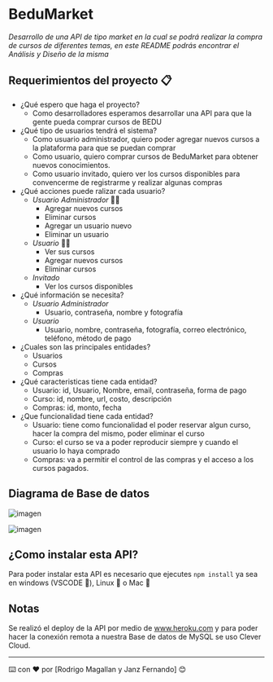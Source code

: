 # BeduMarket

_Desarrollo de una API de tipo market en la cual se podrá realizar la compra de cursos de diferentes temas, en este README podrás encontrar el Análisis y Diseño de la misma_

## Requerimientos del proyecto 📋
* ¿Qué espero que haga el proyecto?
  * Como desarrolladores esperamos desarrollar una API para que la gente pueda comprar cursos de BEDU 
* ¿Qué tipo de usuarios tendrá el sistema?
  * Como usuario administrador, quiero poder agregar nuevos cursos a la plataforma para que se puedan comprar
  * Como usuario, quiero comprar cursos de BeduMarket para obtener nuevos conocimientos.
  * Como usuario invitado, quiero ver los cursos disponibles para convencerme de registrarme y realizar algunas compras
* ¿Qué acciones puede ralizar cada usuario?
  * *Usuario Administrador* 🧑‍🔧
    * Agregar nuevos cursos
    * Eliminar cursos
    * Agregar un usuario nuevo
    * Eliminar un usuario
  * *Usuario* 🤵‍♂️
    * Ver sus cursos
    * Agregar nuevos cursos
    * Eliminar cursos
  * *Invitado*
    * Ver los cursos disponibles
* ¿Qué información se necesita?
  * *Usuario Administrador*
    * Usuario, contraseña, nombre y fotografía
  * *Usuario*
    * Usuario, nombre, contraseña, fotografía, correo electrónico, teléfono, método de pago
* ¿Cuales son las principales entidades?
  * Usuarios
  * Cursos
  * Compras
* ¿Qué caracteristicas tiene cada entidad?
  * Usuario: id, Usuario, Nombre, email, contraseña, forma de pago
  * Curso: id, nombre, url, costo, descripción
  * Compras: id, monto, fecha
* ¿Que funcionalidad tiene cada entidad?
  * Usuario: tiene como funcionalidad el poder reservar algun curso, hacer la compra del mismo, poder eliminar el curso
  * Curso: el curso se va a poder reproducir siempre y cuando el usuario lo haya comprado
  * Compras: va a permitir el control de las compras y el acceso a los cursos pagados.


## Diagrama de Base de datos

![imagen](https://user-images.githubusercontent.com/56411929/109845751-15638a80-7c13-11eb-88f9-75d246c40063.png)

![imagen](https://user-images.githubusercontent.com/56411929/109845793-201e1f80-7c13-11eb-891a-50c7d3acaf99.png)

## ¿Como instalar esta API?

Para poder instalar esta API es necesario que ejecutes `npm install` ya sea en windows (VSCODE :blue_heart:), Linux :purple_heart: o Mac :apple:

## Notas

Se realizó el deploy de la API por medio de www.heroku.com y para poder hacer la conexión remota a nuestra Base de datos de MySQL se uso Clever Cloud. 

---
⌨️ con ❤️ por [Rodrigo Magallan y Janz Fernando] 😊
